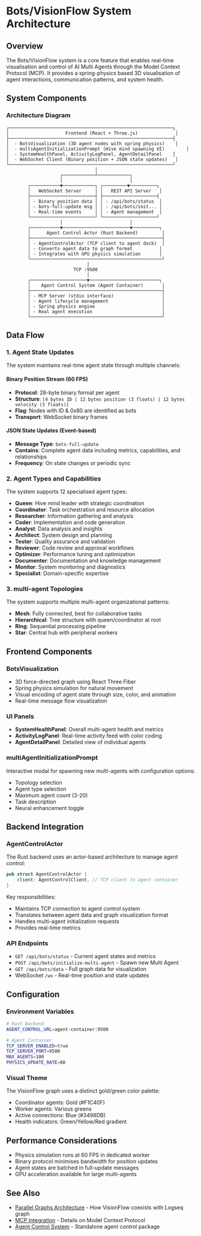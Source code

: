 # Bots/VisionFlow System Architecture

## Overview

The Bots/VisionFlow system is a core feature that enables real-time visualisation and control of AI Multi Agents through the Model Context Protocol (MCP). It provides a spring-physics based 3D visualisation of agent interactions, communication patterns, and system health.

## System Components

### Architecture Diagram

```
┌─────────────────────────────────────────────────────────────┐
│                     Frontend (React + Three.js)              │
├─────────────────────────────────────────────────────────────┤
│  - BotsVisualization (3D agent nodes with spring physics)    │
│  - multiAgentInitializationPrompt (Hive mind spawning UI)        │
│  - SystemHealthPanel, ActivityLogPanel, AgentDetailPanel    │
│  - WebSocket Client (Binary position + JSON state updates)   │
└─────────────────────────────────────────────────────────────┘
                                 │
                    ┌────────────┴────────────┐
                    │                         │
        ┌───────────▼────────────┐ ┌─────────▼──────────┐
        │   WebSocket Server     │ │   REST API Server   │
        ├────────────────────────┤ ├────────────────────┤
        │ - Binary position data │ │ - /api/bots/status  │
        │ - bots-full-update msg │ │ - /api/bots/init... │
        │ - Real-time events     │ │ - Agent management  │
        └────────────────────────┘ └────────────────────┘
                    │                         │
        ┌───────────▼─────────────────────────▼──────────┐
        │      Agent Control Actor (Rust Backend)         │
        ├─────────────────────────────────────────────────┤
        │ - AgentControlActor (TCP client to agent dock)  │
        │ - Converts agent data to graph format          │
        │ - Integrates with GPU physics simulation       │
        └─────────────────────────────────────────────────┘
                              │
                         TCP :9500
                              │
        ┌─────────────────────▼──────────────────────────┐
        │    Agent Control System (Agent Container)       │
        ├─────────────────────────────────────────────────┤
        │ - MCP Server (stdio interface)                  │
        │ - Agent lifecycle management                    │
        │ - Spring physics engine                         │
        │ - Real agent execution                          │
        └─────────────────────────────────────────────────┘
```

## Data Flow

### 1. Agent State Updates

The system maintains real-time agent state through multiple channels:

#### Binary Position Stream (60 FPS)
- **Protocol**: 28-byte binary format per agent
- **Structure**: `[4 bytes ID | 12 bytes position (3 floats) | 12 bytes velocity (3 floats)]`
- **Flag**: Nodes with ID & 0x80 are identified as bots
- **Transport**: WebSocket binary frames

#### JSON State Updates (Event-based)
- **Message Type**: `bots-full-update`
- **Contains**: Complete agent data including metrics, capabilities, and relationships
- **Frequency**: On state changes or periodic sync

### 2. Agent Types and Capabilities

The system supports 12 specialised agent types:

- **Queen**: Hive mind leader with strategic coordination
- **Coordinator**: Task orchestration and resource allocation
- **Researcher**: Information gathering and analysis
- **Coder**: Implementation and code generation
- **Analyst**: Data analysis and insights
- **Architect**: System design and planning
- **Tester**: Quality assurance and validation
- **Reviewer**: Code review and approval workflows
- **Optimizer**: Performance tuning and optimization
- **Documenter**: Documentation and knowledge management
- **Monitor**: System monitoring and diagnostics
- **Specialist**: Domain-specific expertise

### 3. multi-agent Topologies

The system supports multiple multi-agent organizational patterns:

- **Mesh**: Fully connected, best for collaborative tasks
- **Hierarchical**: Tree structure with queen/coordinator at root
- **Ring**: Sequential processing pipeline
- **Star**: Central hub with peripheral workers

## Frontend Components

### BotsVisualization
- 3D force-directed graph using React Three Fiber
- Spring physics simulation for natural movement
- Visual encoding of agent state through size, color, and animation
- Real-time message flow visualization

### UI Panels
- **SystemHealthPanel**: Overall multi-agent health and metrics
- **ActivityLogPanel**: Real-time activity feed with color coding
- **AgentDetailPanel**: Detailed view of individual agents

### multiAgentInitializationPrompt
Interactive modal for spawning new multi-agents with configuration options:
- Topology selection
- Agent type selection
- Maximum agent count (3-20)
- Task description
- Neural enhancement toggle

## Backend Integration

### AgentControlActor
The Rust backend uses an actor-based architecture to manage agent control:

```rust
pub struct AgentControlActor {
    client: AgentControlClient, // TCP client to agent container
}
```

Key responsibilities:
- Maintains TCP connection to agent control system
- Translates between agent data and graph visualization format
- Handles multi-agent initialization requests
- Provides real-time metrics

### API Endpoints

- `GET /api/bots/status` - Current agent states and metrics
- `POST /api/bots/initialize-multi-agent` - Spawn new Multi Agent
- `GET /api/bots/data` - Full graph data for visualization
- WebSocket `/ws` - Real-time position and state updates

## Configuration

### Environment Variables

```bash
# Rust Backend
AGENT_CONTROL_URL=agent-container:9500

# Agent Container
TCP_SERVER_ENABLED=true
TCP_SERVER_PORT=9500
MAX_AGENTS=100
PHYSICS_UPDATE_RATE=60
```

### Visual Theme

The VisionFlow graph uses a distinct gold/green color palette:
- Coordinator agents: Gold (#F1C40F)
- Worker agents: Various greens
- Active connections: Blue (#3498DB)
- Health indicators: Green/Yellow/Red gradient

## Performance Considerations

- Physics simulation runs at 60 FPS in dedicated worker
- Binary protocol minimises bandwidth for position updates
- Agent states are batched in full-update messages
- GPU acceleration available for large multi-agents

## See Also

- [Parallel Graphs Architecture](./parallel-graphs.md) - How VisionFlow coexists with Logseq graph
- [MCP Integration](../server/features/mcp-integration.md) - Details on Model Context Protocol
- [Agent Control System](../../agent-control-system/README.md) - Standalone agent control package